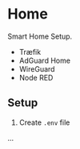 # Home 
Smart Home Setup.

- Træfik
- AdGuard Home
- WireGuard
- Node RED

## Setup

1. Create `.env` file

...